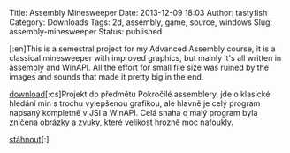 Title: Assembly Minesweeper
Date: 2013-12-09 18:03
Author: tastyfish
Category: Downloads
Tags: 2d, assembly, game, source, windows
Slug: assembly-minesweeper
Status: published

\[:en\]This is a semestral project for my Advanced Assembly course, it
is a classical minesweeper with improved graphics, but mainly it's all
written in assembly and WinAPI. All the effort for small file size was
ruined by the images and sounds that made it pretty big in the end.

[download](https://www.dropbox.com/s/1crmtqw3fivjgm0/assembly_minesweeper.zip)\[:cs\]Projekt
do předmětu Pokročilé assemblery, jde o klasické hledání min s trochu
vylepšenou grafikou, ale hlavně je celý program napsaný kompletně v JSI
a WinAPI. Celá snaha o malý program byla zničena obrázky a zvuky, které
velikost hrozně moc nafoukly.

[stáhnout](https://www.dropbox.com/s/1crmtqw3fivjgm0/assembly_minesweeper.zip)\[:\]
